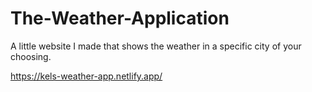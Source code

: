 # The-Weather-Application

A little website I made that shows the weather in a specific city of your choosing.

https://kels-weather-app.netlify.app/